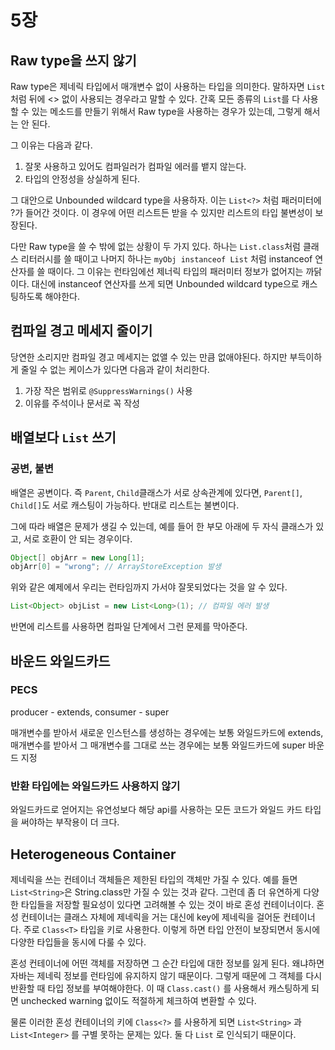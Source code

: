 # 5장

## Raw type을 쓰지 않기

Raw type은 제네릭 타입에서 매개변수 없이 사용하는 타입을 의미한다. 말하자면 `List` 처럼 뒤에 &lt;&gt; 없이 사용되는 경우라고 말할 수 있다. 간혹 모든 종류의 `List`를 다 사용할 수 있는 메소드를 만들기 위해서 Raw type을 사용하는 경우가 있는데, 그렇게 해서는 안 된다.

그 이유는 다음과 같다.

1. 잘못 사용하고 있어도 컴파일러가 컴파일 에러를 뱉지 않는다.
2. 타입의 안정성을 상실하게 된다.

그 대안으로 Unbounded wildcard type을 사용하자. 이는 `List<?>` 처럼 패러미터에 ?가 들어간 것이다. 이 경우에 어떤 리스트든 받을 수 있지만 리스트의 타입 불변성이 보장된다.

다만 Raw type을 쓸 수 밖에 없는 상황이 두 가지 있다. 하나는 `List.class`처럼 클래스 리터러시를 쓸 때이고 나머지 하나는 `myObj instanceof List` 처럼 instanceof 연산자를 쓸 때이다. 그 이유는 런타임에선 제너릭 타입의 패러미터 정보가 없어지는 까닭이다. 대신에 instanceof 연산자를 쓰게 되면 Unbounded wildcard type으로 캐스팅하도록 해야한다.

## 컴파일 경고 메세지 줄이기

당연한 소리지만 컴파일 경고 메세지는 없앨 수 있는 만큼 없애야된다. 하지만 부득이하게 줄일 수 없는 케이스가 있다면 다음과 같이 처리한다.

1. 가장 작은 범위로 `@SuppressWarnings()` 사용
2. 이유를 주석이나 문서로 꼭 작성

## 배열보다 `List` 쓰기

### 공변, 불변

배열은 공변이다. 즉 `Parent`, `Child`클래스가 서로 상속관계에 있다면, `Parent[]`, `Child[]`도 서로 캐스팅이 가능하다. 반대로 리스트는 불변이다.

그에 따라 배열은 문제가 생길 수 있는데, 예를 들어 한 부모 아래에 두 자식 클래스가 있고, 서로 호환이 안 되는 경우이다.

```java
Object[] objArr = new Long[1];
objArr[0] = "wrong"; // ArrayStoreException 발생
```

위와 같은 예제에서 우리는 런타임까지 가서야 잘못되었다는 것을 알 수 있다.

```java
List<Object> objList = new List<Long>(1); // 컴파일 에러 발생
```

반면에 리스트를 사용하면 컴파일 단계에서 그런 문제를 막아준다.

## 바운드 와일드카드

### PECS

producer - extends, consumer - super

매개변수를 받아서 새로운 인스턴스를 생성하는 경우에는 보통 와일드카드에 extends, 매개변수를 받아서 그 매개변수를 그대로 쓰는 경우에는 보통 와일드카드에 super 바운드 지정

### 반환 타입에는 와일드카드 사용하지 않기

와일드카드로 얻어지는 유연성보다 해당 api를 사용하는 모든 코드가 와일드 카드 타입을 써야하는 부작용이 더 크다.

## Heterogeneous Container

제네릭을 쓰는 컨테이너 객체들은 제한된 타입의 객체만 가질 수 있다. 예를 들면 `List<String>`은 String.class만 가질 수 있는 것과 같다. 그런데 좀 더 유연하게 다양한 타입들을 저장할 필요성이 있다면 고려해볼 수 있는 것이 바로 혼성 컨테이너이다. 혼성 컨테이너는 클래스 자체에 제네릭을 거는 대신에 key에 제네릭을 걸어둔 컨테이너다. 주로 `Class<T>` 타입을 키로 사용한다. 이렇게 하면 타입 안전이 보장되면서 동시에 다양한 타입들을 동시에 다룰 수 있다.

혼성 컨테이너에 어떤 객체를 저장하면 그 순간 타입에 대한 정보를 잃게 된다. 왜냐하면 자바는 제네릭 정보를 런타임에 유지하지 않기 때문이다. 그렇게 때문에 그 객체를 다시 반환할 때 타입 정보를 부여해야한다. 이 때 `Class.cast()` 를 사용해서 캐스팅하게 되면 unchecked warning 없이도 적절하게 체크하여 변환할 수 있다.

물론 이러한 혼성 컨테이너의 키에 `Class<?>` 를 사용하게 되면 `List<String>` 과 `List<Integer>` 를 구별 못하는 문제는 있다. 둘 다 `List` 로 인식되기 때문이다.





